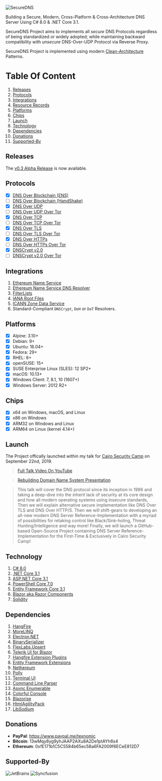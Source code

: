 ![SecureDNS](https://raw.githubusercontent.com/Texnomic/SecureDNS/master/docs/Logo.png "SecureDNS")

Building a Secure, Modern, Cross-Platform & Cross-Architecture DNS Server Using C# 8.0 & .NET Core 3.1.

SecureDNS Project aims to implements all *secure* DNS Protocols regardless of being standardized or widely adopted; while maintaining backward compatibility with *unsecure* DNS-Over-UDP Protocol via Reverse Proxy.

SecureDNS Project is implemented using modern [Clean-Architecture](https://www.amazon.com/Clean-Architecture-Craftsmans-Software-Structure/dp/0134494164) Patterns.

# Table Of Content
1. [Releases](#Releases)
2. [Protocols](#Protocols)
3. [Integrations](#Integrations)
4. [Resource Records](https://github.com/Texnomic/SecureDNS/wiki/Supported-Resource-Records)
5. [Platforms](#Platforms)
6. [Chips](#Chips)
7. [Launch](#Launch)
8. [Technology](#Technology)
9. [Dependencies](#Dependencies)
10. [Donations](#Donations)
11. [Supported-By](#Supported-By)

## Releases
The [v0.3 Alpha Release](https://github.com/Texnomic/SecureDNS/releases/tag/v0.3-alpha) is now available.

## Protocols
- [x] [DNS Over Blockchain (ENS)](https://ens.domains/)
- [ ] [DNS Over Blockchain (HandShake)](https://handshake.org/)
- [X] [DNS Over UDP](https://tools.ietf.org/html/rfc1035)
- [ ] [DNS Over UDP Over Tor](https://tools.ietf.org/html/rfc1035)
- [X] [DNS Over TCP](https://tools.ietf.org/html/rfc1035)
- [ ] [DNS Over TCP Over Tor](https://tools.ietf.org/html/rfc1035)
- [x] [DNS Over TLS](https://tools.ietf.org/html/rfc7858)
- [ ] [DNS Over TLS Over Tor](https://tools.ietf.org/html/rfc7858)
- [x] [DNS Over HTTPs](https://tools.ietf.org/html/rfc8484)
- [ ] [DNS Over HTTPs Over Tor](https://tools.ietf.org/html/rfc8484)
- [X] [DNSCrypt v2.0](https://dnscrypt.info/)
- [ ] [DNSCrypt v2.0 Over Tor](https://dnscrypt.info/)

## Integrations
1. [Ethereum Name Service](https://ens.domains/)
2. [Ethereum Name Service DNS Resolver](https://github.com/ensdomains/resolvers)
3. [FilterLists](https://github.com/collinbarrett/FilterLists)
4. [IANA Root Files](https://www.iana.org/domains/root/files)
5. [ICANN Zone Data Service](https://czds.icann.org/home)
6. Standard-Compliant `DNSCrypt`, `DoH` or `DoT` Resolvers.

## Platforms
- [x] Alpine: 3.10+
- [x] Debian: 9+
- [x] Ubuntu: 16.04+
- [x] Fedora: 29+
- [x] RHEL: 6+
- [x] openSUSE: 15+
- [x] SUSE Enterprise Linux (SLES): 12 SP2+
- [x] macOS: 10.13+
- [x] Windows Client: 7, 8.1, 10 (1607+)
- [x] Windows Server: 2012 R2+

## Chips
- [x] x64 on Windows, macOS, and Linux
- [x] x86 on Windows
- [x] ARM32 on Windows and Linux
- [x] ARM64 on Linux (kernel 4.14+)

## Launch
The Project offically launched within my talk for [Cairo Security Camp](https://cairosecuritycamp.com/sessions/rebuilding-the-domain-name-system/) on September 22nd, 2019.

>[Full Talk Video On YouTube](https://youtu.be/1Gxk40dmbFM)

>[Rebuilding Domain Name System Presentation](https://raw.githubusercontent.com/Texnomic/SecureDNS/master/docs/Rebuilding.DNS.pptx)

>This talk will cover the DNS protocol since its inception in 1986 and taking a deep-dive into the inherit lack of security at its core design and how all modern operating systems using insecure standards, Then we will explain alternative secure implementation like DNS Over TLS and DNS Over HTTP/S. Then we will shift-gears to developing an all-new modern DNS Server Reference-Implementation with a myriad of possibilities for retaking control like Black/Sink-holing, Threat Hunting/Intelligence and way more! Finally, we will launch a GitHub-based Open-Source Project containing DNS Server Reference-Implementation for the First-Time & Exclusively in Cairo Security Camp!

## Technology
1. [C# 8.0](https://docs.microsoft.com/en-us/dotnet/csharp/whats-new/csharp-8)
2. [.NET Core 3.1](https://dotnet.microsoft.com/download/dotnet-core/3.0)
3. [ASP.NET Core 3.1](https://dotnet.microsoft.com/download/dotnet-core/3.0)
4. [PowerShell Core 7.0](https://github.com/PowerShell/PowerShell)
5. [Entity Framework Core 3.1](https://docs.microsoft.com/en-us/ef/core/)
6. [Blazor aka Razor Components](https://dotnet.microsoft.com/apps/aspnet/web-apps/client)
7. [Solidity](https://github.com/ethereum/solidity)


## Dependencies
1. [HangFire](https://www.hangfire.io/)
2. [MoreLINQ](https://github.com/morelinq/MoreLINQ)
3. [Electron.NET](https://github.com/ElectronNET/Electron.NET)
4. [BinarySerializer](https://github.com/jefffhaynes/BinarySerializer)
5. [FlexLabs.Upsert](https://github.com/artiomchi/FlexLabs.Upsert)
6. [Telerik UI for Blazor](https://www.telerik.com/blazor-ui)
7. [Hangfire Extension Plugins](https://github.com/wanlitao/HangfireExtension)
8. [Entity Framework Extensions](https://entityframework-extensions.net)
9. [Nethereum](https://nethereum.com/)
10. [Polly](https://github.com/App-vNext/Polly)
11. [Terminal UI](https://github.com/migueldeicaza/gui.cs)
12. [Command Line Parser](https://github.com/commandlineparser/commandline)
13. [Async Enumerable](https://github.com/Dasync/AsyncEnumerable)
14. [Colorful Console](http://colorfulconsole.com/)
15. [Blazorise](https://blazorise.com/)
16. [HtmlAgilityPack](https://html-agility-pack.net/)
17. [LibSodium](https://github.com/jedisct1/libsodium)

## Donations
* **PayPal**: https://www.paypal.me/texnomic
* **Bitcoin**: 13wMqy8yg9yhJAAP2AXu8A2De1ptAYh6s4
* **Ethereum**: 0xfE171b1C5C5584b65ec58a6FA2009f6ECeE812D7

## Supported-By
![JetBrains](https://raw.githubusercontent.com/Texnomic/SecureDNS/master/docs/JetBrains.png "JetBrains")
![Syncfusion](https://raw.githubusercontent.com/Texnomic/SecureDNS/master/docs/Syncfusion.png "Syncfusion")
